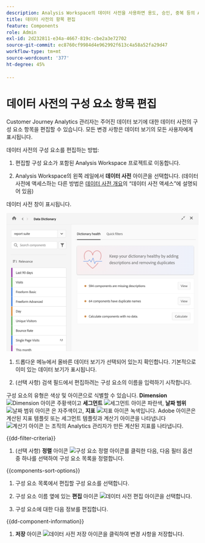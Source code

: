 ```yaml
---
description: Analysis Workspace의 데이터 사전을 사용하면 용도, 승인, 중복 등의 Analysis Workspace의 다양한 구성 요소를 분류하고 추적할 수 있습니다.
title: 데이터 사전의 항목 편집
feature: Components
role: Admin
exl-id: 2d232811-e34a-4667-819c-cbe2a3e72702
source-git-commit: ec8760cf9984d4e962992f613c4a58a52fa29d47
workflow-type: tm+mt
source-wordcount: '377'
ht-degree: 45%

---
```


# 데이터 사전의 구성 요소 항목 편집

Customer Journey Analytics 관리자는 주어진 데이터 보기에 대한 데이터 사전의 구성 요소 항목을 편집할 수 있습니다. 모든 변경 사항은 데이터 보기의 모든 사용자에게 표시됩니다.

데이터 사전의 구성 요소를 편집하는 방법:

1. 편집할 구성 요소가 포함된 Analysis Workspace 프로젝트로 이동합니다.

1. Analysis Workspace의 왼쪽 레일에서 **데이터 사전** 아이콘을 선택합니다. (데이터 사전에 액세스하는 다른 방법은 [데이터 사전 개요](/help/components/data-dictionary/data-dictionary-overview.md)의 “데이터 사전 액세스”에 설명되어 있음)

데이터 사전 창이 표시됩니다.

![데이터 사전 관리자 보기](assets/data-dictionary-admin.png)

1. 드롭다운 메뉴에서 올바른 데이터 보기가 선택되어 있는지 확인합니다. 기본적으로 이미 있는 데이터 보기가 표시됩니다.

1. (선택 사항) 검색 필드에서 편집하려는 구성 요소의 이름을 입력하기 시작합니다.

구성 요소의 유형은 색상 및 아이콘으로 식별할 수 있습니다. **Dimension** ![Dimension 아이콘](https://spectrum.adobe.com/static/icons/workflow_18/Smock_Data_18_N.svg) 주황색이고 **세그먼트** ![세그먼트 아이콘](https://spectrum.adobe.com/static/icons/workflow_18/Smock_Segmentation_18_N.svg) 파란색, **날짜 범위** ![날짜 범위 아이콘](https://spectrum.adobe.com/static/icons/workflow_18/Smock_Calendar_18_N.svg) 은 자주색이고, **지표** ![지표 아이콘](https://spectrum.adobe.com/static/icons/workflow_18/Smock_Event_18_N.svg) 녹색입니다. Adobe 아이콘은 계산된 지표 템플릿 또는 세그먼트 템플릿과 계산기 아이콘을 나타냅니다 ![계산기 아이콘](https://spectrum.adobe.com/static/icons/workflow_18/Smock_Calculator_18_N.svg) 는 조직의 Analytics 관리자가 만든 계산된 지표를 나타냅니다.

{{dd-filter-criteria}}

1. (선택 사항) **정렬** 아이콘 ![구성 요소 정렬 아이콘](https://spectrum.adobe.com/static/icons/workflow_18/Smock_SortOrderDown_18_N.svg)를 클릭한 다음, 다음 필터 옵션 중 하나를 선택하여 구성 요소 목록을 정렬합니다.

{{components-sort-options}}

1. 구성 요소 목록에서 편집할 구성 요소를 선택합니다.

1. 구성 요소 이름 옆에 있는 **편집** 아이콘 ![데이터 사전 편집 아이콘](https://spectrum.adobe.com/static/icons/workflow_18/Smock_Edit_18_N.svg)을 선택합니다.

1. 구성 요소에 대한 다음 정보를 편집합니다.

{{dd-component-information}}

1. **저장** 아이콘 ![데이터 사전 저장 아이콘](https://spectrum.adobe.com/static/icons/workflow_18/Smock_SaveFloppy_18_N.svg)을 클릭하여 변경 사항을 저장합니다.
